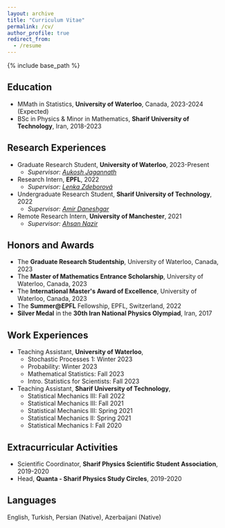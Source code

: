 ```yaml
---
layout: archive
title: "Curriculum Vitae"
permalink: /cv/
author_profile: true
redirect_from:
  - /resume
---
```


{% include base_path %}

## Education
* MMath in Statistics, **University of Waterloo**, Canada, 2023-2024 (Expected)
* BSc in Physics & Minor in Mathematics, **Sharif University of Technology**, Iran, 2018-2023

## Research Experiences
* Graduate Research Student, **University of Waterloo**, 2023-Present
  * _Supervisor: [Aukosh Jagannath](https://www.math.uwaterloo.ca/~a3jagann/)_
* Research Intern, **EPFL**, 2022
  * _Supervisor: [Lenka Zdeborová](https://people.epfl.ch/lenka.zdeborova/?lang=en)_
* Undergraduate Research Student, **Sharif University of Technology**, 2022
  * _Supervisor: [Amir Daneshgar](http://math.sharif.ir/faculties/daneshgar)_
* Remote Research Intern, **University of Manchester**, 2021
  * _Supervisor: [Ahsan Nazir](https://research.manchester.ac.uk/en/persons/ahsan.nazir)_

## Honors and Awards
* The **Graduate Research Studentship**, University of Waterloo, Canada, 2023
* The **Master of Mathematics Entrance Scholarship**, University of Waterloo, Canada, 2023
* The **International Master's Award of Excellence**, University of Waterloo, Canada, 2023
* The **Summer@EPFL** Fellowship, EPFL, Switzerland, 2022
* **Silver Medal** in the **30th Iran National Physics Olympiad**, Iran, 2017


## Work Experiences
* Teaching Assistant, **University of Waterloo**,
  * Stochastic Processes 1: Winter 2023
  * Probability: Winter 2023
  * Mathematical Statistics: Fall 2023
  * Intro. Statistics for Scientists: Fall 2023
* Teaching Assistant, **Sharif University of Technology**,
  * Statistical Mechanics III: Fall 2022
  * Statistical Mechanics III: Fall 2021
  * Statistical Mechanics III: Spring 2021
  * Statistical Mechanics II: Spring 2021
  * Statistical Mechanics I: Fall 2020

## Extracurricular Activities
* Scientific Coordinator, **Sharif Physics Scientific Student Association**, 2019-2020
* Head, **Quanta - Sharif Physics Study Circles**, 2019-2020

## Languages
English, Turkish, Persian (Native), Azerbaijani (Native)

